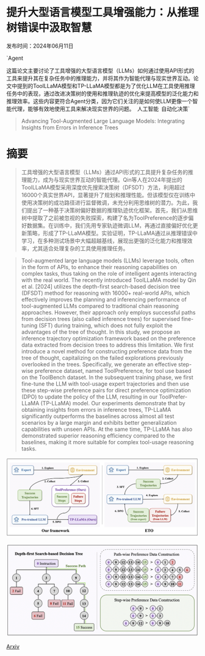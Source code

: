 # 提升大型语言模型工具增强能力：从推理树错误中汲取智慧

发布时间：2024年06月11日

`Agent

这篇论文主要讨论了工具增强的大型语言模型（LLMs）如何通过使用API形式的工具来提升其在复杂任务中的推理能力，并将其作为智能代理与现实世界互动。论文中提到的ToolLLaMA模型和TP-LLaMA模型都是为了优化LLM在工具使用推理任务中的表现，通过改进决策树的使用和推理轨迹的优化来提高模型的泛化能力和推理效率。这些内容更符合Agent分类，因为它们关注的是如何使LLM更像一个智能代理，能够有效地使用工具来解决现实世界的问题。` `人工智能` `自动化决策`

> Advancing Tool-Augmented Large Language Models: Integrating Insights from Errors in Inference Trees

# 摘要

> 工具增强的大型语言模型（LLMs）通过API形式的工具提升复杂任务的推理能力，成为与现实世界互动的智能代理。Qin等人在2024年提出的ToolLLaMA模型采用深度优先搜索决策树（DFSDT）方法，利用超过16000个真实世界API，显著提升了规划和推理性能。但该模型仅在训练中使用决策树的成功路径进行监督微调，未充分利用思维树的潜力。为此，我们提出了一种基于决策树偏好数据的推理轨迹优化框架。首先，我们从思维树中提取了之前被忽视的失败探索，构建了名为ToolPreference的逐步偏好数据集。在训练中，我们先用专家轨迹微调LLM，再通过直接偏好优化更新策略，形成了TP-LLaMA模型。实验证明，TP-LLaMA通过从推理错误中学习，在多种测试场景中大幅超越基线，展现出更强的泛化能力和推理效率，尤其适合处理复杂的工具使用推理任务。

> Tool-augmented large language models (LLMs) leverage tools, often in the form of APIs, to enhance their reasoning capabilities on complex tasks, thus taking on the role of intelligent agents interacting with the real world. The recently introduced ToolLLaMA model by Qin et al. [2024] utilizes the depth-first search-based decision tree (DFSDT) method for reasoning with $16000+$ real-world APIs, which effectively improves the planning and inferencing performance of tool-augmented LLMs compared to traditional chain reasoning approaches. However, their approach only employs successful paths from decision trees (also called inference trees) for supervised fine-tuning (SFT) during training, which does not fully exploit the advantages of the tree of thought. In this study, we propose an inference trajectory optimization framework based on the preference data extracted from decision trees to address this limitation. We first introduce a novel method for constructing preference data from the tree of thought, capitalizing on the failed explorations previously overlooked in the trees. Specifically, we generate an effective step-wise preference dataset, named ToolPreference, for tool use based on the ToolBench dataset. In the subsequent training phase, we first fine-tune the LLM with tool-usage expert trajectories and then use these step-wise preference pairs for direct preference optimization (DPO) to update the policy of the LLM, resulting in our ToolPrefer-LLaMA (TP-LLaMA) model. Our experiments demonstrate that by obtaining insights from errors in inference trees, TP-LLaMA significantly outperforms the baselines across almost all test scenarios by a large margin and exhibits better generalization capabilities with unseen APIs. At the same time, TP-LLaMA has also demonstrated superior reasoning efficiency compared to the baselines, making it more suitable for complex tool-usage reasoning tasks.

![提升大型语言模型工具增强能力：从推理树错误中汲取智慧](../../../paper_images/2406.07115/framework4.png)

![提升大型语言模型工具增强能力：从推理树错误中汲取智慧](../../../paper_images/2406.07115/dfs2.png)

[Arxiv](https://arxiv.org/abs/2406.07115)